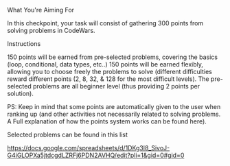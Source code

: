 What You're Aiming For

In this checkpoint, your task will consist of gathering 300 points from solving problems in CodeWars. 


Instructions

150 points will be earned from pre-selected problems, covering the basics (loop, conditional, data types, etc..)
150 points will be earned flexibly, allowing you to choose freely the problems to solve (different difficulties reward different points (2, 8, 32, & 128 for the most difficult levels).
The pre-selected problems are all beginner level (thus providing 2 points per solution).

PS: Keep in mind that some points are automatically given to the user when ranking up (and other activities not necessarily related to solving problems. A Full explanation of how the points system works can be found here). 

Selected problems can be found in this list 

https://docs.google.com/spreadsheets/d/1DKg3l8_SivoJ-G4iGLOPXa5jtdcgdLZRFj6PDN2AVHQ/edit?pli=1&gid=0#gid=0